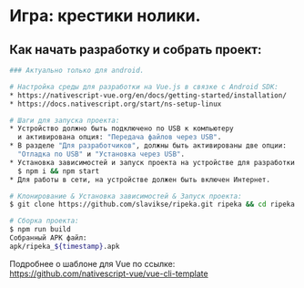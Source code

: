 # Игра: крестики нолики.

## Как начать разработку и собрать проект:
``` bash
### Актуально только для android.

# Настройка среды для разработки на Vue.js в связке с Android SDK:
* https://nativescript-vue.org/en/docs/getting-started/installation/
* https://docs.nativescript.org/start/ns-setup-linux

# Шаги для запуска проекта:
* Устройство должно быть подключено по USB к компьютеру
  и активирована опция: "Передача файлов через USB".
* В разделе "Для разработчиков", должны быть активированы две опции:
  "Отладка по USB" и "Установка через USB".
* Установка зависимостей и запуск проекта на устройстве для разработки:
  $ npm i && npm start
* Для работы в сети, на устройстве должен быть включен Интернет.

# Клонирование & Установка зависимостей & Запуск проекта:
$ git clone https://github.com/slavikse/ripeka.git ripeka && cd ripeka && npm i && npm start

# Сборка проекта:
$ npm run build
Собранный APK файл:
apk/ripeka_${timestamp}.apk
```

Подробнее о шаблоне для Vue по ссылке: https://github.com/nativescript-vue/vue-cli-template
